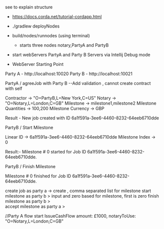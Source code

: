 see to explain structure
- https://docs.corda.net/tutorial-cordapp.html

- ./gradlew deployNodes
- build/nodes/runnodes (using terminal)
    - starts three nodes notary,PartyA and PartyB
- start webServers PartyA and Party B Servers via Intellij Debug mode          

- WebServer Starting Point

Party A - http://localhost:10020
Party B - http://localhost:10021

PartyA / agreeJob with Party B
--Add validation , cannot create contract with self

Contractor -> "O=PartyB,L=New York,C=US"
Notary -> "O=Notary,L=London,C=GB"
Milestone -> milestone1,milestone2
Milestone Quantities -> 100,200
Milestone Currency -> GBP






Result - 
New job created with ID 6a1f591a-3ee6-4460-8232-64eeb6710dde

PartyB / Start Milestone

Linear ID -> 6a1f591a-3ee6-4460-8232-64eeb6710dde
Milestone Index -> 0

Result:-
Milestone # 0 started for Job ID 6a1f591a-3ee6-4460-8232-64eeb6710dde.


PartyB / Finish Milestone

Milestone # 0 finished for Job ID 6a1f591a-3ee6-4460-8232-64eeb6710dde.

create  job as party a -> create <job id> ,  comma separated list for milestone
start milestone as party b > input <job id> and zero based for milestone, first  is zero 
finish milestone as party b > <job id> <milestone index>  
accept milestone as party a > <job id> <milestone index> 

//Party A
flow start IssueCashFlow amount: £1000, notaryToUse: "O=Notary,L=London,C=GB"
